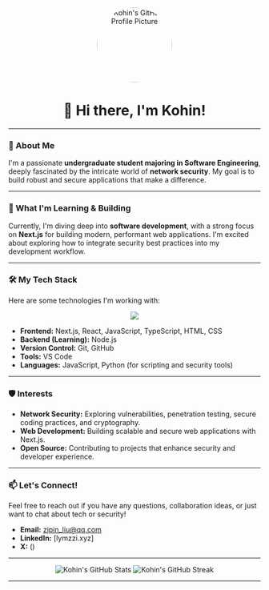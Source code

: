 <div align="center">
  <a href="https://github.com/Kohin">
    <img src="https://avatars.githubusercontent.com/u/YOUR_GITHUB_ID?v=4" width="150px" alt="Kohin's GitHub Profile Picture" style="border-radius:50%">
  </a>
  <h1>👋 Hi there, I'm Kohin!</h1>
</div>

---

### 👀 About Me

I'm a passionate **undergraduate student majoring in Software Engineering**, deeply fascinated by the intricate world of **network security**. My goal is to build robust and secure applications that make a difference.

---

### 🌱 What I'm Learning & Building

Currently, I'm diving deep into **software development**, with a strong focus on **Next.js** for building modern, performant web applications. I'm excited about exploring how to integrate security best practices into my development workflow.

---

### 🛠️ My Tech Stack

Here are some technologies I'm working with:

<p align="center">
  <a href="https://skillicons.dev">
    <img src="https://skillicons.dev/icons?i=nextjs,react,js,ts,html,css,git,github,vscode,nodejs,python" />
  </a>
</p>

* **Frontend:** Next.js, React, JavaScript, TypeScript, HTML, CSS
* **Backend (Learning):** Node.js
* **Version Control:** Git, GitHub
* **Tools:** VS Code
* **Languages:** JavaScript, Python (for scripting and security tools)

---

### 🛡️ Interests

* **Network Security:** Exploring vulnerabilities, penetration testing, secure coding practices, and cryptography.
* **Web Development:** Building scalable and secure web applications with Next.js.
* **Open Source:** Contributing to projects that enhance security and developer experience.

---

### 📫 Let's Connect!

Feel free to reach out if you have any questions, collaboration ideas, or just want to chat about tech or security!

* **Email:** [zipin_liu@qq.com](mailto:zipin_liu@qq.com)
* **LinkedIn:** [lymzzi.xyz]
* **X:** ()

---

<div align="center">
  <img src="https://github-readme-stats.vercel.app/api?username=Kohin&show_icons=true&theme=vue&hide_border=true&count_private=true" alt="Kohin's GitHub Stats"/>
  <img src="https://github-readme-streak-stats.herokuapp.com/?user=Kohin&theme=vue&hide_border=true" alt="Kohin's GitHub Streak"/>
</div>

---
